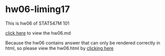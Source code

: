 # hw06-liming17

This is hw06 of STAT547M 101

[click here](https://github.com/STAT545-UBC-students/hw06-liming17/blob/master/hw06.Rmd) to view the hw06.md

Because the hw06 contains answer that can only be rendered correctly in html, so please view the hw06.html by [clicking here]()
